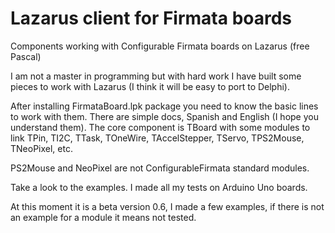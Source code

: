 # Lazarus client for Firmata boards
Components working with Configurable Firmata boards on Lazarus (free Pascal)

I am not a master in programming but with hard work I have built some pieces to work with Lazarus (I think it will be easy to port to Delphi).

After installing FirmataBoard.lpk package you need to know the basic lines to work with them.
There are simple docs, Spanish and English (I hope you understand them).
The core component is TBoard with some modules to link TPin, TI2C, TTask, TOneWire, TAccelStepper, TServo, TPS2Mouse, TNeoPixel,  etc.

PS2Mouse and NeoPixel are not ConfigurableFirmata standard modules.

Take a look to the examples. I made all my tests on Arduino Uno boards.

At this moment it is a beta version 0.6, I made a few examples, if there is not an example for a module it means not tested.
